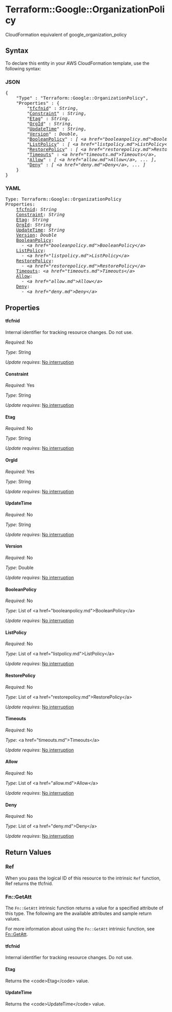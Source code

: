 # Terraform::Google::OrganizationPolicy

CloudFormation equivalent of google_organization_policy

## Syntax

To declare this entity in your AWS CloudFormation template, use the following syntax:

### JSON

<pre>
{
    "Type" : "Terraform::Google::OrganizationPolicy",
    "Properties" : {
        "<a href="#tfcfnid" title="tfcfnid">tfcfnid</a>" : <i>String</i>,
        "<a href="#constraint" title="Constraint">Constraint</a>" : <i>String</i>,
        "<a href="#etag" title="Etag">Etag</a>" : <i>String</i>,
        "<a href="#orgid" title="OrgId">OrgId</a>" : <i>String</i>,
        "<a href="#updatetime" title="UpdateTime">UpdateTime</a>" : <i>String</i>,
        "<a href="#version" title="Version">Version</a>" : <i>Double</i>,
        "<a href="#booleanpolicy" title="BooleanPolicy">BooleanPolicy</a>" : <i>[ &lt;a href=&#34;booleanpolicy.md&#34;&gt;BooleanPolicy&lt;/a&gt;, ... ]</i>,
        "<a href="#listpolicy" title="ListPolicy">ListPolicy</a>" : <i>[ &lt;a href=&#34;listpolicy.md&#34;&gt;ListPolicy&lt;/a&gt;, ... ]</i>,
        "<a href="#restorepolicy" title="RestorePolicy">RestorePolicy</a>" : <i>[ &lt;a href=&#34;restorepolicy.md&#34;&gt;RestorePolicy&lt;/a&gt;, ... ]</i>,
        "<a href="#timeouts" title="Timeouts">Timeouts</a>" : <i>&lt;a href=&#34;timeouts.md&#34;&gt;Timeouts&lt;/a&gt;</i>,
        "<a href="#allow" title="Allow">Allow</a>" : <i>[ &lt;a href=&#34;allow.md&#34;&gt;Allow&lt;/a&gt;, ... ]</i>,
        "<a href="#deny" title="Deny">Deny</a>" : <i>[ &lt;a href=&#34;deny.md&#34;&gt;Deny&lt;/a&gt;, ... ]</i>
    }
}
</pre>

### YAML

<pre>
Type: Terraform::Google::OrganizationPolicy
Properties:
    <a href="#tfcfnid" title="tfcfnid">tfcfnid</a>: <i>String</i>
    <a href="#constraint" title="Constraint">Constraint</a>: <i>String</i>
    <a href="#etag" title="Etag">Etag</a>: <i>String</i>
    <a href="#orgid" title="OrgId">OrgId</a>: <i>String</i>
    <a href="#updatetime" title="UpdateTime">UpdateTime</a>: <i>String</i>
    <a href="#version" title="Version">Version</a>: <i>Double</i>
    <a href="#booleanpolicy" title="BooleanPolicy">BooleanPolicy</a>: <i>
      - &lt;a href=&#34;booleanpolicy.md&#34;&gt;BooleanPolicy&lt;/a&gt;</i>
    <a href="#listpolicy" title="ListPolicy">ListPolicy</a>: <i>
      - &lt;a href=&#34;listpolicy.md&#34;&gt;ListPolicy&lt;/a&gt;</i>
    <a href="#restorepolicy" title="RestorePolicy">RestorePolicy</a>: <i>
      - &lt;a href=&#34;restorepolicy.md&#34;&gt;RestorePolicy&lt;/a&gt;</i>
    <a href="#timeouts" title="Timeouts">Timeouts</a>: <i>&lt;a href=&#34;timeouts.md&#34;&gt;Timeouts&lt;/a&gt;</i>
    <a href="#allow" title="Allow">Allow</a>: <i>
      - &lt;a href=&#34;allow.md&#34;&gt;Allow&lt;/a&gt;</i>
    <a href="#deny" title="Deny">Deny</a>: <i>
      - &lt;a href=&#34;deny.md&#34;&gt;Deny&lt;/a&gt;</i>
</pre>

## Properties

#### tfcfnid

Internal identifier for tracking resource changes. Do not use.

_Required_: No

_Type_: String

_Update requires_: [No interruption](https://docs.aws.amazon.com/AWSCloudFormation/latest/UserGuide/using-cfn-updating-stacks-update-behaviors.html#update-no-interrupt)

#### Constraint

_Required_: Yes

_Type_: String

_Update requires_: [No interruption](https://docs.aws.amazon.com/AWSCloudFormation/latest/UserGuide/using-cfn-updating-stacks-update-behaviors.html#update-no-interrupt)

#### Etag

_Required_: No

_Type_: String

_Update requires_: [No interruption](https://docs.aws.amazon.com/AWSCloudFormation/latest/UserGuide/using-cfn-updating-stacks-update-behaviors.html#update-no-interrupt)

#### OrgId

_Required_: Yes

_Type_: String

_Update requires_: [No interruption](https://docs.aws.amazon.com/AWSCloudFormation/latest/UserGuide/using-cfn-updating-stacks-update-behaviors.html#update-no-interrupt)

#### UpdateTime

_Required_: No

_Type_: String

_Update requires_: [No interruption](https://docs.aws.amazon.com/AWSCloudFormation/latest/UserGuide/using-cfn-updating-stacks-update-behaviors.html#update-no-interrupt)

#### Version

_Required_: No

_Type_: Double

_Update requires_: [No interruption](https://docs.aws.amazon.com/AWSCloudFormation/latest/UserGuide/using-cfn-updating-stacks-update-behaviors.html#update-no-interrupt)

#### BooleanPolicy

_Required_: No

_Type_: List of &lt;a href=&#34;booleanpolicy.md&#34;&gt;BooleanPolicy&lt;/a&gt;

_Update requires_: [No interruption](https://docs.aws.amazon.com/AWSCloudFormation/latest/UserGuide/using-cfn-updating-stacks-update-behaviors.html#update-no-interrupt)

#### ListPolicy

_Required_: No

_Type_: List of &lt;a href=&#34;listpolicy.md&#34;&gt;ListPolicy&lt;/a&gt;

_Update requires_: [No interruption](https://docs.aws.amazon.com/AWSCloudFormation/latest/UserGuide/using-cfn-updating-stacks-update-behaviors.html#update-no-interrupt)

#### RestorePolicy

_Required_: No

_Type_: List of &lt;a href=&#34;restorepolicy.md&#34;&gt;RestorePolicy&lt;/a&gt;

_Update requires_: [No interruption](https://docs.aws.amazon.com/AWSCloudFormation/latest/UserGuide/using-cfn-updating-stacks-update-behaviors.html#update-no-interrupt)

#### Timeouts

_Required_: No

_Type_: &lt;a href=&#34;timeouts.md&#34;&gt;Timeouts&lt;/a&gt;

_Update requires_: [No interruption](https://docs.aws.amazon.com/AWSCloudFormation/latest/UserGuide/using-cfn-updating-stacks-update-behaviors.html#update-no-interrupt)

#### Allow

_Required_: No

_Type_: List of &lt;a href=&#34;allow.md&#34;&gt;Allow&lt;/a&gt;

_Update requires_: [No interruption](https://docs.aws.amazon.com/AWSCloudFormation/latest/UserGuide/using-cfn-updating-stacks-update-behaviors.html#update-no-interrupt)

#### Deny

_Required_: No

_Type_: List of &lt;a href=&#34;deny.md&#34;&gt;Deny&lt;/a&gt;

_Update requires_: [No interruption](https://docs.aws.amazon.com/AWSCloudFormation/latest/UserGuide/using-cfn-updating-stacks-update-behaviors.html#update-no-interrupt)

## Return Values

### Ref

When you pass the logical ID of this resource to the intrinsic `Ref` function, Ref returns the tfcfnid.

### Fn::GetAtt

The `Fn::GetAtt` intrinsic function returns a value for a specified attribute of this type. The following are the available attributes and sample return values.

For more information about using the `Fn::GetAtt` intrinsic function, see [Fn::GetAtt](https://docs.aws.amazon.com/AWSCloudFormation/latest/UserGuide/intrinsic-function-reference-getatt.html).

#### tfcfnid

Internal identifier for tracking resource changes. Do not use.

#### Etag

Returns the &lt;code&gt;Etag&lt;/code&gt; value.

#### UpdateTime

Returns the &lt;code&gt;UpdateTime&lt;/code&gt; value.

